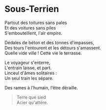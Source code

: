 # Sous-Terrien

Partout des toitures sans pales  
Et des voitures sans piles  
S'embouteillent, l'air empire.  

Dédales de béton et des tonnes d'impasses,  
Des tours l'entourent et les détours s'amassent.  
Quelle vide ville ! Cette vie le terrasse.  

Le voyageur s'enterre,  
L'entrain laisse, et part.  
Linceul d'âmes solitaires :  
Un seul train les sépare.  

Des rames à l'humain, l'être déraille.  

> Terre que sied  
> Acier qu'attère.  
